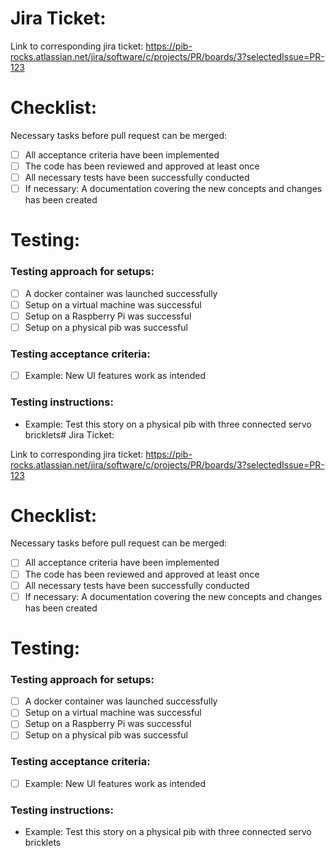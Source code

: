 # Jira Ticket:
<!-- Replace the last three digits in the URL with your ticket number -->
Link to corresponding jira ticket:
https://pib-rocks.atlassian.net/jira/software/c/projects/PR/boards/3?selectedIssue=PR-123

# Checklist:
Necessary tasks before pull request can be merged:
- [ ] All acceptance criteria have been implemented
- [ ] The code has been reviewed and approved at least once
- [ ] All necessary tests have been successfully conducted
- [ ] If necessary: A documentation covering the new concepts and changes has been created

# Testing:
### Testing approach for setups:
<!-- Remove all unnecessary tests -->
- [ ] A docker container was launched successfully
- [ ] Setup on a virtual machine was successful
- [ ] Setup on a Raspberry Pi was successful
- [ ] Setup on a physical pib was successful

### Testing acceptance criteria:
<!-- Describe under which circumstances the tests are deemed successful -->
- [ ] Example: New UI features work as intended

### Testing instructions:
<!-- Give additional information required for testing the story. (For example, special setup conditions) -->
- Example: Test this story on a physical pib with three connected  servo bricklets# Jira Ticket:
<!-- Replace the last three digits in the URL with your ticket number -->
Link to corresponding jira ticket:
https://pib-rocks.atlassian.net/jira/software/c/projects/PR/boards/3?selectedIssue=PR-123

# Checklist:
Necessary tasks before pull request can be merged:
- [ ] All acceptance criteria have been implemented
- [ ] The code has been reviewed and approved at least once
- [ ] All necessary tests have been successfully conducted
- [ ] If necessary: A documentation covering the new concepts and changes has been created

# Testing:
### Testing approach for setups:
<!-- Remove all unnecessary tests -->
- [ ] A docker container was launched successfully
- [ ] Setup on a virtual machine was successful
- [ ] Setup on a Raspberry Pi was successful
- [ ] Setup on a physical pib was successful

### Testing acceptance criteria:
<!-- Describe under which circumstances the tests are deemed successful -->
- [ ] Example: New UI features work as intended

### Testing instructions:
<!-- Give additional information required for testing the story. (For example, special setup conditions) -->
- Example: Test this story on a physical pib with three connected  servo bricklets